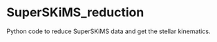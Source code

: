 SuperSKiMS_reduction
====================

Python code to reduce SuperSKiMS data and get the stellar kinematics. 
